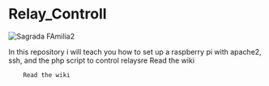 # Relay_Controll
![Sagrada FAmilia2](https://user-images.githubusercontent.com/72698237/114293963-0a660a80-9a9b-11eb-8c4d-6eb2636867f4.PNG)

In this repository i will teach you how to set up a raspberry pi with apache2, ssh, and the php script to control relaysre Read the wiki
        
        Read the wiki 

